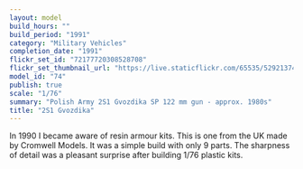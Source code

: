 ```yaml
---
layout: model
build_hours: ""
build_period: "1991"
category: "Military Vehicles"
completion_date: "1991"
flickr_set_id: "72177720308528708"
flickr_set_thumbnail_url: "https://live.staticflickr.com/65535/52921374250_09d7b911cb_m.jpg"
model_id: "74"
publish: true
scale: "1/76"
summary: "Polish Army 2S1 Gvozdika SP 122 mm gun - approx. 1980s"
title: "2S1 Gvozdika"
---
```


In 1990 I became aware of resin armour kits. This is one from the UK made by Cromwell Models. It was a simple build with only 9 parts. The sharpness of detail was a pleasant surprise after building 1/76 plastic kits.
